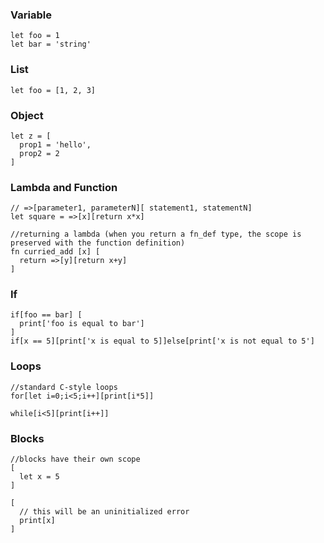 ### Variable
```
let foo = 1
let bar = 'string'
```
### List
```
let foo = [1, 2, 3]
```
### Object
```
let z = [
  prop1 = 'hello',
  prop2 = 2
]
```
### Lambda and Function
```
// =>[parameter1, parameterN][ statement1, statementN]
let square = =>[x][return x*x]

//returning a lambda (when you return a fn_def type, the scope is preserved with the function definition)
fn curried_add [x] [
  return =>[y][return x+y]
]
```

### If
```
if[foo == bar] [
  print['foo is equal to bar']
]
if[x == 5][print['x is equal to 5]]else[print['x is not equal to 5']
```

### Loops
```
//standard C-style loops
for[let i=0;i<5;i++][print[i*5]]

while[i<5][print[i++]]
```

### Blocks
```
//blocks have their own scope
[
  let x = 5
]

[
  // this will be an uninitialized error
  print[x]
]
```
